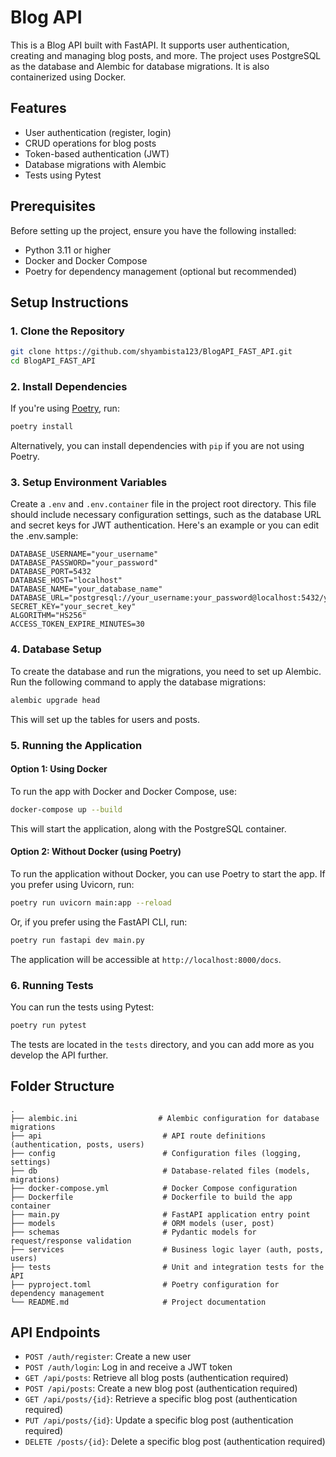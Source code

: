 # Blog API

This is a Blog API built with FastAPI. It supports user authentication, creating and managing blog posts, and more. The project uses PostgreSQL as the database and Alembic for database migrations. It is also containerized using Docker.

## Features

- User authentication (register, login)
- CRUD operations for blog posts
- Token-based authentication (JWT)
- Database migrations with Alembic
- Tests using Pytest

## Prerequisites

Before setting up the project, ensure you have the following installed:
- Python 3.11 or higher
- Docker and Docker Compose
- Poetry for dependency management (optional but recommended)

## Setup Instructions

### 1. Clone the Repository

```bash
git clone https://github.com/shyambista123/BlogAPI_FAST_API.git
cd BlogAPI_FAST_API
```

### 2. Install Dependencies

If you're using [Poetry](https://python-poetry.org/docs/#installation), run:

```bash
poetry install
```

Alternatively, you can install dependencies with `pip` if you are not using Poetry.

### 3. Setup Environment Variables

Create a `.env` and `.env.container` file in the project root directory. This file should include necessary configuration settings, such as the database URL and secret keys for JWT authentication. Here's an example or you can edit the .env.sample:

```
DATABASE_USERNAME="your_username"
DATABASE_PASSWORD="your_password"
DATABASE_PORT=5432
DATABASE_HOST="localhost"
DATABASE_NAME="your_database_name"
DATABASE_URL="postgresql://your_username:your_password@localhost:5432/your_database_name"
SECRET_KEY="your_secret_key"
ALGORITHM="HS256"
ACCESS_TOKEN_EXPIRE_MINUTES=30
```

### 4. Database Setup

To create the database and run the migrations, you need to set up Alembic. Run the following command to apply the database migrations:

```bash
alembic upgrade head
```

This will set up the tables for users and posts.

### 5. Running the Application

#### Option 1: Using Docker

To run the app with Docker and Docker Compose, use:

```bash
docker-compose up --build
```

This will start the application, along with the PostgreSQL container.
#### Option 2: Without Docker (using Poetry)

To run the application without Docker, you can use Poetry to start the app. If you prefer using Uvicorn, run:

```bash
poetry run uvicorn main:app --reload
```

Or, if you prefer using the FastAPI CLI, run:

```bash
poetry run fastapi dev main.py
```

The application will be accessible at `http://localhost:8000/docs`.

### 6. Running Tests

You can run the tests using Pytest:

```bash
poetry run pytest
```

The tests are located in the `tests` directory, and you can add more as you develop the API further.

## Folder Structure

```
.
├── alembic.ini                  # Alembic configuration for database migrations
├── api                           # API route definitions (authentication, posts, users)
├── config                        # Configuration files (logging, settings)
├── db                            # Database-related files (models, migrations)
├── docker-compose.yml            # Docker Compose configuration
├── Dockerfile                    # Dockerfile to build the app container
├── main.py                       # FastAPI application entry point
├── models                        # ORM models (user, post)
├── schemas                       # Pydantic models for request/response validation
├── services                      # Business logic layer (auth, posts, users)
├── tests                         # Unit and integration tests for the API
├── pyproject.toml                # Poetry configuration for dependency management
└── README.md                     # Project documentation
```

## API Endpoints

- `POST /auth/register`: Create a new user
- `POST /auth/login`: Log in and receive a JWT token
- `GET /api/posts`: Retrieve all blog posts (authentication required)
- `POST /api/posts`: Create a new blog post (authentication required)
- `GET /api/posts/{id}`: Retrieve a specific blog post (authentication required)
- `PUT /api/posts/{id}`: Update a specific blog post (authentication required)
- `DELETE /posts/{id}`: Delete a specific blog post (authentication required)